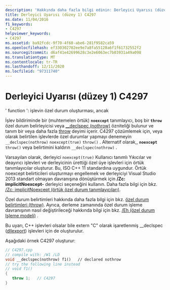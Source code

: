 ```yaml
---
description: 'Hakkında daha fazla bilgi edinin: Derleyici Uyarısı (düzey 1) C4297'
title: Derleyici Uyarısı (düzey 1) C4297
ms.date: 11/04/2016
f1_keywords:
- C4297
helpviewer_keywords:
- C4297
ms.assetid: ba92fcdc-9f70-4f60-abe6-281f9582ca59
ms.openlocfilehash: ef330302702ee9e7a8fa55128a6f1f61732552f2
ms.sourcegitcommit: d6af41e42699628c3e2e6063ec7b03931a49a098
ms.translationtype: MT
ms.contentlocale: tr-TR
ms.lasthandoff: 12/11/2020
ms.locfileid: "97311740"
---
```

# <a name="compiler-warning-level-1-c4297"></a>Derleyici Uyarısı (düzey 1) C4297

' function ': işlevin özel durum oluşturması, ancak

İşlev bildiriminde bir (muhtemelen örtük) **`noexcept`** tanımlayıcı, boş bir **`throw`** özel durum belirleyicisi veya [__declspec (nothrow)](../../cpp/nothrow-cpp.md) özniteliği bulunur ve tanım bir veya daha fazla [throw](../../cpp/try-throw-and-catch-statements-cpp.md) deyimi içerir. C4297 çözümlemek için, veya olarak belirtilen işlevlerde özel durumlar yapmayı denemeyin `__declspec(nothrow)` `noexcept(true)` `throw()` . Alternatif olarak,, **`noexcept`** `throw()` veya belirtimini kaldırın `__declspec(nothrow)` .

Varsayılan olarak, derleyici `noexcept(true)` Kullanıcı tanımlı Yıkıcılar ve deayırıcı işlevleri ve derleyicinin ürettiği özel üye işlevleri için örtük tanımlayıcılar oluşturur. Bu, ISO C++ 11 standardına uygundur. Örtük noexcept belirticileri oluşturmayı engellemek ve derleyiciyi Visual Studio 2013 standart olmayan davranışına dönüştürmek için **/Zc: implicitNoexcept-** derleyici seçeneğini kullanın. Daha fazla bilgi için bkz. [/Zc: implicitNoexcept (örtük özel durum tanımlayıcıları)](../../build/reference/zc-implicitnoexcept-implicit-exception-specifiers.md).

Özel durum belirtimleri hakkında daha fazla bilgi için bkz. [özel durum belirtimleri (throw)](../../cpp/exception-specifications-throw-cpp.md). Ayrıca, derleme zamanında özel durum işleme davranışının nasıl değiştirileceği hakkında bilgi için bkz. [/Eh (özel durum Işleme modeli)](../../build/reference/eh-exception-handling-model.md) .

Bu uyarı, C++ işlevleri olsalar bile extern "C" olarak işaretlenmiş __declspec ([dllexport](../../cpp/dllexport-dllimport.md)) işlevleri için de oluşturulur.

Aşağıdaki örnek C4297 oluşturur:

```cpp
// C4297.cpp
// compile with: /W1 /LD
void __declspec(nothrow) f1()   // declared nothrow
// try the following line instead
// void f1()
{
   throw 1;   // C4297
}
```
